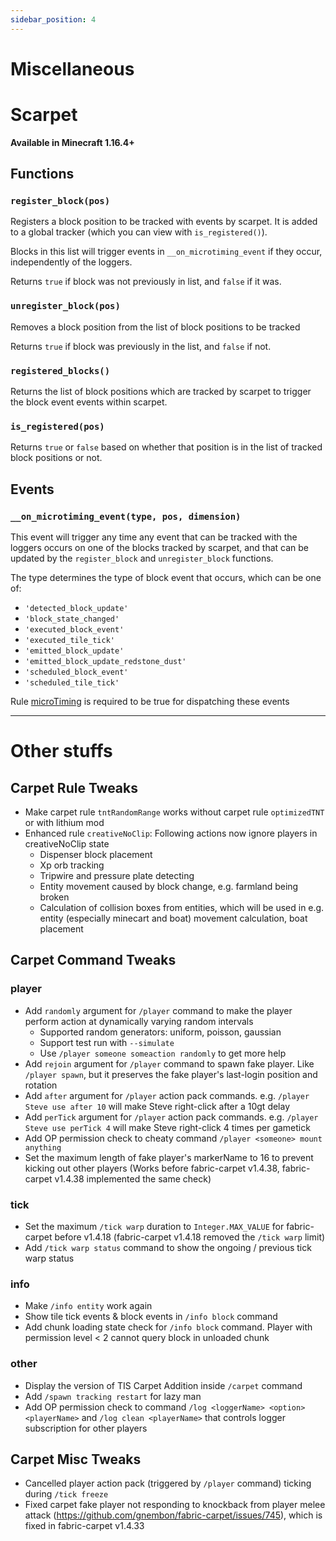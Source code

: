```yaml
---
sidebar_position: 4
---
```


# Miscellaneous

# Scarpet

**Available in Minecraft 1.16.4+**

## Functions

### `register_block(pos)`

Registers a block position to be tracked with events by scarpet. It is added to a global tracker (which you can view with `is_registered()`).

Blocks in this list will trigger events in `__on_microtiming_event` if they occur, independently of the loggers.

Returns `true` if block was not previously in list, and `false` if it was.

### `unregister_block(pos)`

Removes a block position from the list of block positions to be tracked

Returns `true` if block was previously in the list, and `false` if not.

### `registered_blocks()`

Returns the list of block positions which are tracked by scarpet to trigger the block event events within scarpet.

### `is_registered(pos)`

Returns `true` or `false` based on whether that position is in the list of tracked block positions or not.

## Events

### `__on_microtiming_event(type, pos, dimension)`

This event will trigger any time any event that can be tracked with the loggers occurs on one of the blocks tracked by scarpet, and that can be updated by the `register_block` and `unregister_block` functions.

The type determines the type of block event that occurs, which can be one of:

- `'detected_block_update'`
- `'block_state_changed'`
- `'executed_block_event'`
- `'executed_tile_tick'`
- `'emitted_block_update'`
- `'emitted_block_update_redstone_dust'`
- `'scheduled_block_event'`
- `'scheduled_tile_tick'`

Rule [microTiming](rules.md#microtiming) is required to be true for dispatching these events

-----------

# Other stuffs

## Carpet Rule Tweaks

- Make carpet rule `tntRandomRange` works without carpet rule `optimizedTNT` or with lithium mod
- Enhanced rule `creativeNoClip`: Following actions now ignore players in creativeNoClip state
  - Dispenser block placement
  - Xp orb tracking
  - Tripwire and pressure plate detecting
  - Entity movement caused by block change, e.g. farmland being broken
  - Calculation of collision boxes from entities, which will be used in e.g. entity (especially minecart and boat) movement calculation, boat placement

## Carpet Command Tweaks

### player

- Add `randomly` argument for `/player` command to make the player perform action at dynamically varying random intervals
  - Supported random generators: uniform, poisson, gaussian
  - Support test run with `--simulate`
  - Use `/player someone someaction randomly` to get more help
- Add `rejoin` argument for `/player` command to spawn fake player. Like `/player spawn`, but it preserves the fake player's last-login position and rotation
- Add `after` argument for `/player` action pack commands. e.g. `/player Steve use after 10` will make Steve right-click after a 10gt delay
- Add `perTick` argument for `/player` action pack commands. e.g. `/player Steve use perTick 4` will make Steve right-click 4 times per gametick
- Add OP permission check to cheaty command `/player <someone> mount anything`
- Set the maximum length of fake player's markerName to 16 to prevent kicking out other players (Works before fabric-carpet v1.4.38, fabric-carpet v1.4.38 implemented the same check)

### tick

- Set the maximum `/tick warp` duration to `Integer.MAX_VALUE` for fabric-carpet before v1.4.18 (fabric-carpet v1.4.18 removed the `/tick warp` limit)
- Add `/tick warp status` command to show the ongoing / previous tick warp status

### info

- Make `/info entity` work again
- Show tile tick events & block events in `/info block` command
- Add chunk loading state check for `/info block` command. Player with permission level < 2 cannot query block in unloaded chunk

### other

- Display the version of TIS Carpet Addition inside `/carpet` command
- Add `/spawn tracking restart` for lazy man
- Add OP permission check to command `/log <loggerName> <option> <playerName>` and `/log clean <playerName>` that controls logger subscription for other players

## Carpet Misc Tweaks

- Cancelled player action pack (triggered by `/player` command) ticking during `/tick freeze`
- Fixed carpet fake player not responding to knockback from player melee attack (https://github.com/gnembon/fabric-carpet/issues/745), which is fixed in fabric-carpet v1.4.33

